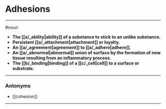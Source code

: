 # Adhesions
---
#noun
- **The [[a/_ability|ability]] of a substance to stick to an unlike substance.**
- **Persistent [[a/_attachment|attachment]] or loyalty.**
- **An [[a/_agreement|agreement]] to [[a/_adhere|adhere]].**
- **An [[a/_abnormal|abnormal]] union of surface by the formation of new tissue resulting from an inflammatory process.**
- **The [[b/_binding|binding]] of a [[c/_cell|cell]] to a surface or substrate.**
---
### Antonyms
- [[cohesion]]
---
